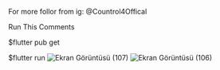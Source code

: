 For more follor from ig: @Countrol4Offical

Run This Comments

$flutter pub get

$flutter run
![Ekran Görüntüsü (107)](https://user-images.githubusercontent.com/47148545/143956603-7d97948c-c89e-4530-a643-845fb4b51cf9.png)
![Ekran Görüntüsü (106)](https://user-images.githubusercontent.com/47148545/143956616-a9fb5377-72e1-4b4c-99c1-6ef7b154d0fe.png)

